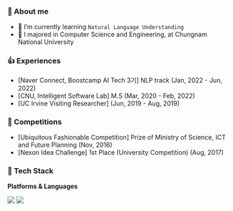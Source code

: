 <!--   <div align=center>
	
  [![Hits](https://hits.seeyoufarm.com/api/count/incr/badge.svg?url=https%3A%2F%2Fgithub.com%2Fzzsza)](https://hits.seeyoufarm.com) 
	
  </div> -->

### 👏 About me
- 🌱 I’m currently learning `Natural Language Understanding`
- 🏫 I majored in Computer Science and Engineering, at Chungnam National University


### 👍 Experiences 
- [Naver Connect, Boostcamp AI Tech 3기] NLP track (Jan, 2022 - Jun, 2022)
- [CNU, Intelligent Software Lab] M.S (Mar, 2020 - Feb, 2022)
- [UC Irvine Visiting Researcher] (Jun, 2019 - Aug, 2019)


### 🥇 Competitions 
- [Ubiquitous Fashionable Competition] Prize of Ministry of Science, ICT and Future Planning (Nov, 2016)
- [Nexon Idea Challenge] 1st Place (University Competition) (Aug, 2017)

<!-- <div align=center> -->

	
### 💪 Tech Stack
<b>Platforms & Languages</b>
<!-- <br/> -->
<img src="https://img.shields.io/badge/Python-3766AB?style=flat-square&logo=Python&logoColor=white"/></a>
<img src="https://img.shields.io/badge/PyTorch-EE4C2C?style=flat-square&logo=PyTorch&logoColor=white"/></a>  

<!-- </div> -->

<!-- ### Hi there 👋 -->

<!--
**TB2715/TB2715** is a ✨ _special_ ✨ repository because its `README.md` (this file) appears on your GitHub profile.

Here are some ideas to get you started:

- 🔭 I’m currently working on ...
- 🌱 I’m currently learning ...
- 👯 I’m looking to collaborate on ...
- 🤔 I’m looking for help with ...
- 💬 Ask me about ...
- 📫 How to reach me: ...
- 😄 Pronouns: ...
- ⚡ Fun fact: ...
-->
